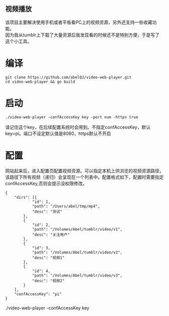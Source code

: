 ## 视频播放

该项目主要解决使用手机或者平板看PC上的视频资源，另外还支持一些收藏功能。<br>
因为我从tumblr上下载了大量资源后我发现看的时候还不是特别方便，于是写了这个小工具。<br>

# 编译

```
git clone https://github.com/abelQJ/video-web-player.git
cd video-web-player && go build
```

# 启动

```
./video-web-player -confAccessKey key -port num -https true
```
请记住这个key，在后续配置系统时会用到。不指定confAccessKey，默认key=pi。端口不设定默认值是8080，https默认不开启

# 配置

网站起来后，进入配置页配置视频资源。可以指定本机上供浏览的视频资源路径，该路径下所有视频（递归）会呈现在一个列表中。配置格式如下，配置时需要指定confAccessKey,否则会提示没权限修改。

```
{
	"dirs": [{
			"id": 1,
			"path": "/Users/abel/tmp/mp4",
			"desc": "测试"
		},
		{
			"id": 2,
			"path": "/Volumes/Abel/tumblr/video/v1",
			"desc": "关注用户"
		},
		{
			"id": 3,
			"path": "/Volumes/Abel/tumblr/video/v2",
			"desc": "视频1"
		},
		{
			"id": 4,
			"path": "/Volumes/Abel/tumblr/video/v3",
			"desc": "视频2"
		}
	],
	"confAccessKey": "pi"
}
```
./video-web-player -confAccessKey key
